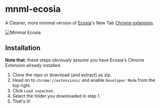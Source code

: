 # mnml-ecosia

A Cleaner, more minimal version of [Ecosia](https://ecosia.org)'s New Tab [Chrome extension](https://chrome.google.com/webstore/detail/ecosia-the-search-engine/eedlgdlajadkbbjoobobefphmfkcchfk).

<img src="https://github.com/libhide/mnml-ecosia/blob/master/art/ecosia.gif?raw=true" alt="Minimal Ecosia">

## Installation

**Note that**: these steps obviously assume you have Ecosia's Chrome Extension already installed.

1. Clone the repo or download (and extract) as zip.
2. Head on to `chrome://extensions/` and enable `Developer Mode` from the top right.
3. Click `Load unpacked`.
4. Select the folder you downloaded in step 1.
5. That's it!
